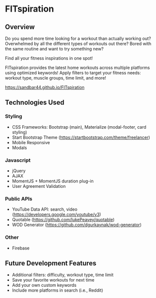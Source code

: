 # FITspiration

## Overview

Do you spend more time looking for a workout than actually working out? Overwhelmed by all the different types of workouts out there? Bored with the same routine and want to try something new?

Find all your fitness inspirations in one spot!

FITspiration provides the latest home workouts across multiple platforms using
optimized keywords! Apply filters to target your fitness needs: workout type, muscle groups, time limit, and more!

https://sandbar44.github.io/FITspiration

## Technologies Used

### Styling
- CSS Frameworks: Bootstrap (main), Materialize (modal-footer, card styling)
- Start Bootstrap Theme (https://startbootstrap.com/theme/freelancer)
- Mobile Responsive
- Modals

### Javascript
- jQuery
- AJAX
- MomentJS + MomentJS duration plug-in
- User Agreement Validation

### Public APIs
- YouTube Data API: search, video (https://developers.google.com/youtube/v3)
- Quotable (https://github.com/lukePeavey/quotable)
- WOD Generator (https://github.com/dgurkaynak/wod-generator)

### Other
- Firebase

## Future Development Features
- Additional filters: difficulty, workout type, time limit
- Save your favorite workouts for next time
- Add your own custom keywords
- Include more platforms in search (i.e., Reddit)